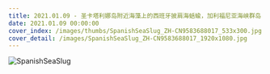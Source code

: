 ```yaml
---
title: 2021.01.09 - 圣卡塔利娜岛附近海藻上的西班牙披肩海蛞蝓，加利福尼亚海峡群岛 (© WaterFrame/Alamy)
date: 2021.01.09 00:00:00
cover_index: /images/thumbs/SpanishSeaSlug_ZH-CN9583688017_533x300.jpg
cover_detail: /images/SpanishSeaSlug_ZH-CN9583688017_1920x1080.jpg
---
```


![SpanishSeaSlug](/images/SpanishSeaSlug_ZH-CN9583688017_1920x1080.jpg)
